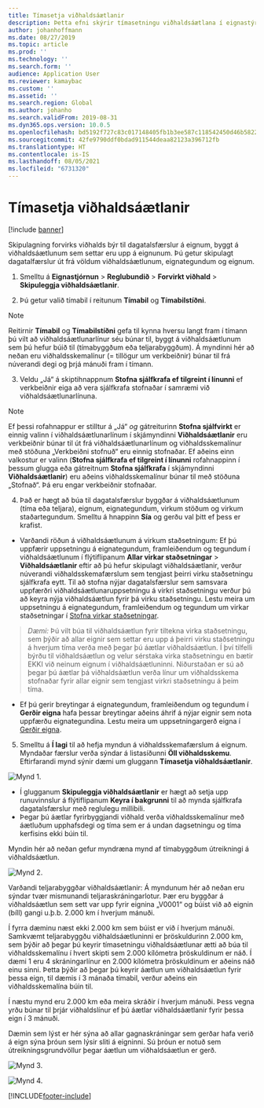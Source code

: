 ```yaml
---
title: Tímasetja viðhaldsáætlanir
description: Þetta efni skýrir tímasetningu viðhaldsáætlana í eignastýringu.
author: johanhoffmann
ms.date: 08/27/2019
ms.topic: article
ms.prod: ''
ms.technology: ''
ms.search.form: ''
audience: Application User
ms.reviewer: kamaybac
ms.custom: ''
ms.assetid: ''
ms.search.region: Global
ms.author: johanho
ms.search.validFrom: 2019-08-31
ms.dyn365.ops.version: 10.0.5
ms.openlocfilehash: bd5192f727c83c017148405fb1b3ee587c118542450d46b5822d86cd1676d8fd
ms.sourcegitcommit: 42fe9790ddf0bdad911544deaa82123a396712fb
ms.translationtype: HT
ms.contentlocale: is-IS
ms.lasthandoff: 08/05/2021
ms.locfileid: "6731320"
---
```

# <a name="schedule-maintenance-plans"></a>Tímasetja viðhaldsáætlanir

[!include [banner](../../includes/banner.md)]

 

Skipulagning forvirks viðhalds býr til dagatalsfærslur á eignum, byggt á viðhaldsáætlunum sem settar eru upp á eignunum. Þú getur skipulagt dagatalfærslur út frá völdum viðhaldsáætlunum, eignategundum og eignum.

1. Smelltu á **Eignastjórnun** > **Reglubundið** > **Forvirkt viðhald** > **Skipuleggja viðhaldsáætlanir**.

2. Þú getur valið tímabil í reitunum **Tímabil** og **Tímabilstíðni**.

>[!NOTE]
>Reitirnir **Tímabil** og **Tímabilstíðni** gefa til kynna hversu langt fram í tímann þú vilt að viðhaldsáætlunarlínur séu búnar til, byggt á viðhaldsáætlunum sem þú hefur búið til (tímabyggðum eða teljarabyggðum). Á myndinni hér að neðan eru viðhaldsskemalínur (= tillögur um verkbeiðnir) búnar til frá núverandi degi og þrjá mánuði fram í tímann.

3. Veldu „Já“ á skiptihnappnum **Stofna sjálfkrafa ef tilgreint í línunni** ef verkbeiðnir eiga að vera sjálfkrafa stofnaðar í samræmi við viðhaldsáætlunarlínuna.

>[!NOTE]
>Ef þessi rofahnappur er stilltur á „Já“ *og* gátreiturinn **Stofna sjálfvirkt** er einnig valinn í viðhaldsáætlunarlínum í skjámyndinni **Viðhaldsáætlanir** eru verkbeiðnir búnar til út frá viðhaldsáætlunarlínum og viðhaldsskemalínur með stöðuna „Verkbeiðni stofnuð“ eru einnig stofnaðar. Ef aðeins einn valkostur er valinn (**Stofna sjálfkrafa ef tilgreint í línunni** rofahnappinn í þessum glugga eða gátreitnum **Stofna sjálfkrafa** í skjámyndinni **Viðhaldsáætlanir**) eru aðeins viðhaldsskemalínur búnar til með stöðuna „Stofnað“. Þá eru engar verkbeiðnir stofnaðar.

4. Það er hægt að búa til dagatalsfærslur byggðar á viðhaldsáætlunum (tíma eða teljara), eignum, eignategundum, virkum stöðum og virkum staðartegundum. Smelltu á hnappinn **Sía** og gerðu val þitt ef þess er krafist.

- Varðandi röðun á viðhaldsáætlunum á virkum staðsetningum: Ef þú uppfærir uppsetningu á eignategundum, framleiðendum og tegundum í viðhaldsáætlunum í flýtiflipanum **Allar virkar staðsetningar** > **Viðhaldsáætlanir** eftir að þú hefur skipulagt viðhaldsáætlanir, verður núverandi viðhaldsskemafærslum sem tengjast þeirri virku staðsetningu sjálfkrafa eytt. Til að stofna nýjar dagatalsfærslur sem samsvara uppfærðri viðhaldsáætlunaruppsetningu á virkri staðsetningu verður þú að keyra nýja viðhaldsáætlun fyrir þá virku staðsetningu. Lestu meira um uppsetningu á eignategundum, framleiðendum og tegundum um virkar staðsetningar í [Stofna virkar staðsetningar](../functional-locations/create-functional-locations.md).

>*Dæmi:* Þú vilt búa til viðhaldsáætlun fyrir tiltekna virka staðsetningu, sem þýðir að allar eignir sem settar eru upp á þeirri virku staðsetningu á hverjum tíma verða með þegar þú áætlar viðhaldsáætlun. Í því tilfelli býrðu til viðhaldsáætlun og velur sérstaka virka staðsetningu en bætir EKKI við neinum eignum í viðhaldsáætluninni. Niðurstaðan er sú að þegar þú áætlar þá viðhaldsáætlun verða línur um viðhaldsskema stofnaðar fyrir allar eignir sem tengjast virkri staðsetningu á þeim tíma.

- Ef þú gerir breytingar á eignategundum, framleiðendum og tegundum í **Gerðir eigna** hafa þessar breytingar aðeins áhrif á nýjar eignir sem nota uppfærðu eignategundina. Lestu meira um uppsetningargerð eigna í [Gerðir eigna](../setup-for-objects/object-types.md).  

5. Smelltu á **Í lagi** til að hefja myndun á viðhaldsskemafærslum á eignum. Myndaðar færslur verða sýndar á listasíðunni **Öll viðhaldsskemu**. Eftirfarandi mynd sýnir dæmi um gluggann **Tímasetja viðhaldsáætlanir**.

![Mynd 1.](media/09-preventive-maintenance.png)

- Í glugganum **Skipuleggja viðhaldsáætlanir** er hægt að setja upp runuvinnslur á flýtiflipanum **Keyra í bakgrunni** til að mynda sjálfkrafa dagatalsfærslur með reglulegu millibili.  
- Þegar þú áætlar fyrirbyggjandi viðhald verða viðhaldsskemalínur með áætluðum upphafsdegi og tíma sem er á undan dagsetningu og tíma kerfisins ekki búin til.  

Myndin hér að neðan gefur myndræna mynd af tímabyggðum útreikningi á viðhaldsáætlun.  

![Mynd 2.](media/10-preventive-maintenance.jpg)

Varðandi teljarabyggðar viðhaldsáætlanir: Á myndunum hér að neðan eru sýndar tvær mismunandi teljaraskráningarlotur. Þær eru byggðar á viðhaldsáætlun sem sett var upp fyrir eignina „V0001“ og búist við að eignin (bíll) gangi u.þ.b. 2.000 km í hverjum mánuði.

Í fyrra dæminu næst ekki 2.000 km sem búist er við í hverjum mánuði. Samkvæmt teljarabyggðu viðhaldsáætluninni er þröskuldurinn 2.000 km, sem þýðir að þegar þú keyrir tímasetningu viðhaldsáætlunar ætti að búa til viðhaldsskemalínu í hvert skipti sem 2.000 kílómetra þröskuldinum er náð. Í dæmi 1 eru 4 skráningarlínur en 2.000 kílómetra þröskuldinum er aðeins náð einu sinni. Þetta þýðir að þegar þú keyrir áætlun um viðhaldsáætlun fyrir þessa eign, til dæmis í 3 mánaða tímabil, verður aðeins ein viðhaldsskemalína búin til.

Í næstu mynd eru 2.000 km eða meira skráðir í hverjum mánuði. Þess vegna yrðu búnar til þrjár viðhaldslínur ef þú áætlar viðhaldsáætlanir fyrir þessa eign í 3 mánuði. 

Dæmin sem lýst er hér sýna að allar gagnaskráningar sem gerðar hafa verið á eign sýna þróun sem lýsir sliti á eigninni. Sú þróun er notuð sem útreikningsgrundvöllur þegar áætlun um viðhaldsáætlun er gerð.

![Mynd 3.](media/11-preventive-maintenance.png)

![Mynd 4.](media/12-preventive-maintenance.png)



[!INCLUDE[footer-include](../../../includes/footer-banner.md)]